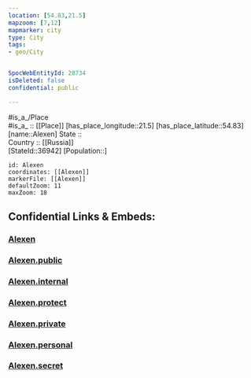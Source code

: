 ```yaml
---
location: [54.83,21.5] 
mapzoom: [7,12] 
mapmarker: city 
type: City
tags:
- geo/City


SpocWebEntityId: 28734
isDeleted: false
confidential: public

---
```

#is_a_/Place  
#is_a_ :: [[Place]] 
[has_place_longitude::21.5] 
[has_place_latitude::54.83] 
[name::Alexen] 
State ::  
Country :: [[Russia]]  
[StateId::36942] 
[Population::] 



```leaflet
id: Alexen
coordinates: [[Alexen]] 
markerFile: [[Alexen]] 
defaultZoom: 11 
maxZoom: 18
```


## Confidential Links & Embeds: 

### [Alexen](/_Standards/Earth/Continent/Europe/Europe~East/Russia/Russia~NorthWest/Kaliningrad~Oblast/City/Alexen.md) 

### [Alexen.public](/_public/Earth/Continent/Europe/Europe~East/Russia/Russia~NorthWest/Kaliningrad~Oblast/City/Alexen.public.md) 

### [Alexen.internal](/_internal/Earth/Continent/Europe/Europe~East/Russia/Russia~NorthWest/Kaliningrad~Oblast/City/Alexen.internal.md) 

### [Alexen.protect](/_protect/Earth/Continent/Europe/Europe~East/Russia/Russia~NorthWest/Kaliningrad~Oblast/City/Alexen.protect.md) 

### [Alexen.private](/_private/Earth/Continent/Europe/Europe~East/Russia/Russia~NorthWest/Kaliningrad~Oblast/City/Alexen.private.md) 

### [Alexen.personal](/_personal/Earth/Continent/Europe/Europe~East/Russia/Russia~NorthWest/Kaliningrad~Oblast/City/Alexen.personal.md) 

### [Alexen.secret](/_secret/Earth/Continent/Europe/Europe~East/Russia/Russia~NorthWest/Kaliningrad~Oblast/City/Alexen.secret.md)

